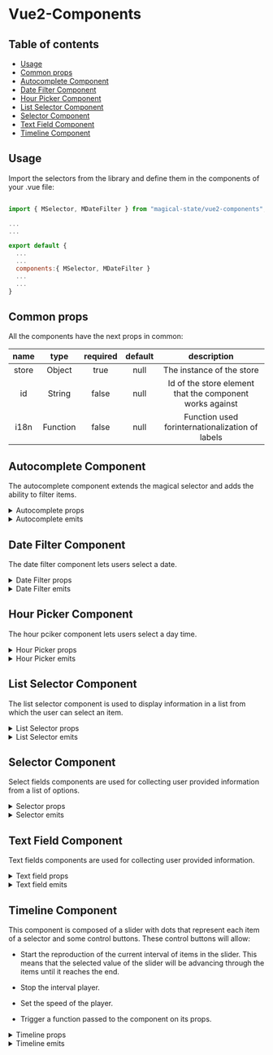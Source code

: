 # Vue2-Components

## Table of contents

- [Usage](#usage)
- [Common props](#common-props)
- [Autocomplete Component](#autocomplete-component)
- [Date Filter Component](#date-filter-component)
- [Hour Picker Component](#hour-picker-component)
- [List Selector Component](#list-selector-component)
- [Selector Component](#selector-component)
- [Text Field Component](#text-field-component)
- [Timeline Component](#timeline-component)

## Usage

Import the selectors from the library and define them in the components of your .vue file:

```js

import { MSelector, MDateFilter } from "magical-state/vue2-components";

...
...

export default {
  ...
  ...
  components:{ MSelector, MDateFilter }
  ...
  ...
}

```

## Common props

All the components have the next props in common:

| name  |   type   | required | default |                       description                        |
| :---: | :------: | :------: | :-----: | :------------------------------------------------------: |
| store |  Object  |   true   |  null   |                The instance of the store                 |
|  id   |  String  |  false   |  null   | Id of the store element that the component works against |
| i18n  | Function |  false   |  null   |     Function used forinternationalization of labels      |

## Autocomplete Component

The autocomplete component extends the magical selector and adds the ability to filter items.

<details>
<summary>Autocomplete props</summary>

|         name         |  type   | required | default     | description                                                                                                                                                                                                                                                                                                      |
| :------------------: | :-----: | :------: | ----------- | ---------------------------------------------------------------------------------------------------------------------------------------------------------------------------------------------------------------------------------------------------------------------------------------------------------------- |
|      clearable       | Boolean |  false   | false       | Add input clear functionality, default icon is Material Design Icons mdi-clear                                                                                                                                                                                                                                   |
|       disabled       | Boolean |  false   | false       | Disables the input                                                                                                                                                                                                                                                                                               |
|       outlined       | Boolean |  false   | false       | Applies the outlined style to the input                                                                                                                                                                                                                                                                          |
|        dense         | Boolean |  false   | false       | Reduces the input height                                                                                                                                                                                                                                                                                         |
|      appendIcon      | String  |  false   | "$dropdown" | Appends an icon to the component, uses the same syntax as v-icon                                                                                                                                                                                                                                                 |
|   appendOuterIcon    | String  |  false   | null        | Appends an icon to the outside the component’s input, uses same syntax as v-icon                                                                                                                                                                                                                                 |
|     prependIcon      | String  |  false   | null        | Prepends an icon to the component, uses the same syntax as v-icon                                                                                                                                                                                                                                                |
|   prependInnerIcon   | String  |  false   | null        | Prepends an icon inside the component’s input, uses the same syntax as v-icon                                                                                                                                                                                                                                    |
|        color         | String  |  false   | null        | Applies specified color to the control                                                                                                                                                                                                                                                                           |
|   backgroundColor    | String  |  false   | null        | Changes the background-color of the input                                                                                                                                                                                                                                                                        |
|   hideDetails    | String OR Boolean  |  false   | false        | Hides hint and validation errors. When set to auto messages will be rendered only if there’s a message (hint, error message, counter value etc) to display                                                                                                                                                                                                                                                                        |
|      itemColor       | String  |  false   | "primary"   | Sets color of selected items                                                                                                                                                                                                                                                                                     |
|        chips         | Boolean |  false   | false       | Changes display of selections to chips                                                                                                                                                                                                                                                                           |
|      smallChips      | Boolean |  false   | false       | Changes display of selections to chips with the small property                                                                                                                                                                                                                                                   |
|    deletableChips    | Boolean |  false   | false       | Adds a remove icon to selected chips                                                                                                                                                                                                                                                                             |
|        filled        | Boolean |  false   | false       | Applies the alternate filled input style                                                                                                                                                                                                                                                                         |
|         solo         | Boolean |  false   | false       | Changes the style of the input                                                                                                                                                                                                                                                                                   |
|         flat         | Boolean |  false   | false       | Removes elevation (shadow) added to element when using the solo or solo-inverted props                                                                                                                                                                                                                           |
|       reverse        | Boolean |  false   | false       | Reverses the input orientation                                                                                                                                                                                                                                                                                   |
|         hint         | String  |  false   | null        | Hint text                                                                                                                                                                                                                                                                                                        |
|    persistentHint    | Boolean |  false   | false       | Forces hint to always be visible                                                                                                                                                                                                                                                                                 |
| overrideStoreChange  | Boolean |  false   | false       | When true the component will not trigger the store reactivity, only the value of the selector will change, but the @change emit will still be dispatched. This way the parent component using the vue2-component will be able to define its own store reactivity after a selector value change.                  |
| pushSelectedValuesUp | Boolean |  false   | false       | When the selector is multiple and this prop is true the selected elements will be pushed up the item's array so they are displayed in the first positions                                                                                                                                                        |
|        rules         |  Array  |  false   | []          | Accepts a mixed array of types function, boolean and string. Functions pass an input value as an argument and must return either true / false or a string containing an error message. The input field will enter an error state if a function returns (or any value in the array contains) false or is a string |

</details>

<details>
<summary>Autocomplete emits</summary>

|     name     | param  |                                                                  description                                                                  |
| :----------: | :----: | :-------------------------------------------------------------------------------------------------------------------------------------------: |
|    change    | Object |      Emitted when the selector suffers a change of value. The object passed will contain the id of the selector and its value {id, val}       |
| onInputError | String | Emitted when the selector receives an input that doesn't follow the specified rules. The String passed will represent the id of the selector. |

</details>

## Date Filter Component

The date filter component lets users select a date.

<details>
<summary>Date Filter props</summary>

|        name         |   type   | required | default | description                                                                                                                                                                                                                                                                                                      |
| :-----------------: | :------: | :------: | ------- | ---------------------------------------------------------------------------------------------------------------------------------------------------------------------------------------------------------------------------------------------------------------------------------------------------------------- |
|        dense        | Boolean  |  false   | false   | Reduces the input height                                                                                                                                                                                                                                                                                         |
|        label        |  String  |  false   | false   | Sets input label                                                                                                                                                                                                                                                                                                 |
|      outlined       | Boolean  |  false   | false   | Applies the outlined style to the input                                                                                                                                                                                                                                                                          |
|       filled        | Boolean  |  false   | false   | Applies the alternate filled input style                                                                                                                                                                                                                                                                         |
|        color        |  String  |  false   | null    | Applies specified color to the control                                                                                                                                                                                                                                                                           |
| overrideStoreChange | Boolean  |  false   | false   | When true the component will not trigger the store reactivity, only the value of the selector will change, but the @change emit will still be dispatched. This way the parent component using the vue2-component will be able to define its own store reactivity after a selector value change.                  |
|      maxValue       |  String  |  false   | null    | Maximum allowed date/month (ISO 8601 format).                                                                                                                                                                                                                                                                    |
|      minValue       |  String  |  false   | null    | Minimum allowed date/month (ISO 8601 format).                                                                                                                                                                                                                                                                    |
|    allowedDates     | Function |  false   | null    | Restricts which dates can be selected                                                                                                                                                                                                                                                                            |
|        rules        |  Array   |  false   | []      | Accepts a mixed array of types function, boolean and string. Functions pass an input value as an argument and must return either true / false or a string containing an error message. The input field will enter an error state if a function returns (or any value in the array contains) false or is a string |
| closeOnContentClick | Boolean  |  false   | true    | Designates if the date picker should be closed when a value is selected                                                                                                                                                                                                                                          |
|        type         |  string  |  false   | 'date'  | Determines the type of the picker - date for date picker, month for month picker
|   hideDetails    | String OR Boolean  |  false   | false        | Hides hint and validation errors. When set to auto messages will be rendered only if there’s a message (hint, error message, counter value etc) to display
|

</details>

<details>
<summary>Date Filter emits</summary>

|     name     | param  |                                                                  description                                                                  |
| :----------: | :----: | :-------------------------------------------------------------------------------------------------------------------------------------------: |
|    change    | Object |      Emitted when the selector suffers a change of value. The object passed will contain the id of the selector and its value {id, val}       |
| onInputError | String | Emitted when the selector receives an input that doesn't follow the specified rules. The String passed will represent the id of the selector. |

</details>

## Hour Picker Component

The hour pciker component lets users select a day time.

<details>
<summary>Hour Picker props</summary>

|        name         |  type   | required | default | description                                                                                                                                                                                                                                                                                                      |
| :-----------------: | :-----: | :------: | ------- | ---------------------------------------------------------------------------------------------------------------------------------------------------------------------------------------------------------------------------------------------------------------------------------------------------------------- |
|  prependInnerIcon   | String  |  false   | null    | Prepends an icon inside the component’s input, uses the same syntax as v-icon                                                                                                                                                                                                                                    |
|     appendIcon      | String  |  false   | null    | Appends an icon to the component, uses the same syntax as v-icon                                                                                                                                                                                                                                                 |
|        dense        | Boolean |  false   | null    | Reduces the input height                                                                                                                                                                                                                                                                                         |
|      disabled       | Boolean |  false   | null    | Disable the input                                                                                                                                                                                                                                                                                                |
|      readonly       | Boolean |  false   | null    | Puts input in readonly state                                                                                                                                                                                                                                                                                     |
|        rules        |  Array  |  false   | null    | Accepts a mixed array of types function, boolean and string. Functions pass an input value as an argument and must return either true / false or a string containing an error message. The input field will enter an error state if a function returns (or any value in the array contains) false or is a string |
| overrideStoreChange | Boolean |  false   | false   | When true the component will not trigger the store reactivity, only the value of the selector will change, but the @change emit will still be dispatched. This way the parent component using the vue2-component will be able to define its own store reactivity after a selector value change.                  |

</details>

<details>
<summary>Hour Picker emits</summary>

|     name     | param  |                                                                  description                                                                  |
| :----------: | :----: | :-------------------------------------------------------------------------------------------------------------------------------------------: |
|    change    | Object |      Emitted when the selector suffers a change of value. The object passed will contain the id of the selector and its value {id, val}       |
| onInputError | String | Emitted when the selector receives an input that doesn't follow the specified rules. The String passed will represent the id of the selector. |

</details>

## List Selector Component

The list selector component is used to display information in a list from which the user can select an item.

<details>
<summary>List Selector props</summary>

|      **name**       |     **type**     | **required** | **default** |                                                                                                                                         **description**                                                                                                                                         |
| :-----------------: | :--------------: | :----------: | :---------: | :---------------------------------------------------------------------------------------------------------------------------------------------------------------------------------------------------------------------------------------------------------------------------------------------: |
| overrideStoreChange |     Boolean      |    false     |    false    | When true the component will not trigger the store reactivity, only the value of the selector will change, but the @change emit will still be dispatched. This way the parent component using the vue2-component will be able to define its own store reactivity after a selector value change. |
|         max         | number or string |    false     |    false    |                                                                                                                      Sets a maximum number of selections that can be made.                                                                                                                      |
|      mandatory      |     boolean      |    false     |    false    |                                                                                                                      Forces a value to always be selected (if available).                                                                                                                       |

</details>

<details>
<summary>List Selector emits</summary>

|  name  | param  |                                                            description                                                             |
| :----: | :----: | :--------------------------------------------------------------------------------------------------------------------------------: |
| change | Object | Emitted when the selector suffers a change of value. The object passed will contain the id of the selector and its value {id, val} |

</details>

## Selector Component

Select fields components are used for collecting user provided information from a list of options.

<details>
<summary>Selector props</summary>

|         name         |  type   | required | default     | description                                                                                                                                                                                                                                                                                                       |
| :------------------: | :-----: | :------: | ----------- | ----------------------------------------------------------------------------------------------------------------------------------------------------------------------------------------------------------------------------------------------------------------------------------------------------------------- |
|      clearable       | Boolean |  false   | false       | Add input clear functionality, default icon is Material Design Icons mdi-clear                                                                                                                                                                                                                                    |
|       disabled       | Boolean |  false   | false       | Disables the input                                                                                                                                                                                                                                                                                                |
|       outlined       | Boolean |  false   | false       | Applies the outlined style to the input                                                                                                                                                                                                                                                                           |
|        dense         | Boolean |  false   | false       | Reduces the input height                                                                                                                                                                                                                                                                                          |
|      appendIcon      | String  |  false   | "$dropdown" | Appends an icon to the component, uses the same syntax as v-icon                                                                                                                                                                                                                                                  |
|   appendOuterIcon    | String  |  false   | null        | Appends an icon to the outside the component’s input, uses same syntax as v-icon                                                                                                                                                                                                                                  |
|     prependIcon      | String  |  false   | null        | Prepends an icon to the component, uses the same syntax as v-icon                                                                                                                                                                                                                                                 |
|   prependInnerIcon   | String  |  false   | null        | Prepends an icon inside the component’s input, uses the same syntax as v-icon                                                                                                                                                                                                                                     |
|        color         | String  |  false   | null        | Applies specified color to the control                                                                                                                                                      |
|   hideDetails    | String OR Boolean  |  false   | false        | Hides hint and validation errors. When set to auto messages will be rendered only if there’s a message (hint, error message, counter value etc) to display
  |
|    backgrounColor    | String  |  false   | null        | Changes the background-color of the input                                                                                                                                                                                                                                                                         |
|      itemColor       | String  |  false   | "primary"   | Sets color of selected items                                                                                                                                                                                                                                                                                      |
|        chips         | Boolean |  false   | false       | Changes display of selections to chips                                                                                                                                                                                                                                                                            |
|      smallChips      | Boolean |  false   | false       | Changes display of selections to chips with the small property                                                                                                                                                                                                                                                    |
|    deletableChips    | Boolean |  false   | false       | Adds a remove icon to selected chips                                                                                                                                                                                                                                                                              |
|        filled        | Boolean |  false   | false       | Applies the alternate filled input style                                                                                                                                                                                                                                                                          |
|         solo         | Boolean |  false   | false       | Changes the style of the input                                                                                                                                                                                                                                                                                    |
|       reverse        | Boolean |  false   | false       | Reverses the input orientation                                                                                                                                                                                                                                                                                    |
|         hint         | String  |  false   | null        | Hint text                                                                                                                                                                                                                                                                                                         |
|    persistentHint    | Boolean |  false   | false       | Forces hint to always be visible                                                                                                                                                                                                                                                                                  |
| overrideStoreChange  | Boolean |  false   | false       | When true the component will not trigger the store reactivity, only the value of the selector will change, but the @change emit will still be dispatched. This way the parent component using the vue2-component will be able to define its own store reactivity after a selector value change.                   |
| pushSelectedValuesUp | Boolean |  false   | false       | When the selector is multiple and this prop is true the selected elements will be pushed up the item's array so they are displayed in the first positions                                                                                                                                                         |
|        rules         |  Array  |  false   | []          | Accepts a mixed array of types function, boolean and string. Functions pass an input value as an argument and must return either true / false or a string containing an error message. The input field will enter an error state if a function returns (or any value in the array contains) false or is a string. |

</details>

<details>
<summary>Selector emits</summary>

|     name     | param  |                                                                  description                                                                  |
| :----------: | :----: | :-------------------------------------------------------------------------------------------------------------------------------------------: |
|    change    | Object |      Emitted when the selector suffers a change of value. The object passed will contain the id of the selector and its value {id, val}       |
| onInputError | String | Emitted when the selector receives an input that doesn't follow the specified rules. The String passed will represent the id of the selector. |

</details>

## Text Field Component

Text fields components are used for collecting user provided information.

<details>
<summary>Text field props</summary>

|        name         |  type   | required | default | description                                                                                                                                                                                                                                                                                                      |
| :-----------------: | :-----: | :------: | ------- | ---------------------------------------------------------------------------------------------------------------------------------------------------------------------------------------------------------------------------------------------------------------------------------------------------------------- |
|  prependInnerIcon   | String  |  false   | null    | Prepends an icon inside the component’s input, uses the same syntax as v-icon                                                                                                                                                                                                                                    |
|     appendIcon      | String  |  false   | null    | Appends an icon to the component, uses the same syntax as v-icon                                                                                                                                                                                                                                                 |
|        dense        | Boolean |  false   | false   | Reduces the input height                                                                                                                                                                                                                                                                                         |
|      disabled       | Boolean |  false   | false   | Disable the input                                                                                                                                                                                                                                                                                                |
|      readonly       | Boolean |  false   | false   | Puts input in readonly state                                                                                                                                                                                                                                                                                     |
|        rules        |  Array  |  false   | []      | Accepts a mixed array of types function, boolean and string. Functions pass an input value as an argument and must return either true / false or a string containing an error message. The input field will enter an error state if a function returns (or any value in the array contains) false or is a string |
|        type         | String  |  false   | 'text'  | Sets input type                                                                                                                                                                                                                                                                                                  |
| overrideStoreChange | Boolean |  false   | false   | When true the component will not trigger the store reactivity, only the value of the selector will change, but the @change emit will still be dispatched. This way the parent component using the vue2-component will be able to define its own store reactivity after a selector value change.                  |

</details>

<details>
<summary>Text field emits</summary>

|     name     | param  |                                                                  description                                                                  |
| :----------: | :----: | :-------------------------------------------------------------------------------------------------------------------------------------------: |
|    change    | Object |      Emitted when the selector suffers a change of value. The object passed will contain the id of the selector and its value {id, val}       |
| onInputError | String | Emitted when the selector receives an input that doesn't follow the specified rules. The String passed will represent the id of the selector. |

</details>

## Timeline Component

This component is composed of a slider with dots that represent each item of a selector and some control buttons. These control buttons will allow:

- Start the reproduction of the current interval of items in the slider. This means that the selected value of the slider will be advancing through the items until it reaches the end.

- Stop the interval player.

- Set the speed of the player.

- Trigger a function passed to the component on its props.

<details>
<summary>Timeline props</summary>

|            name            |   type   | required | default |                                  description                                  |
| :------------------------: | :------: | :------: | :-----: | :---------------------------------------------------------------------------: |
|  instantSelectorFunction   | Function |  false   |  null   | When present the component will have a button that will trigger this function |
| instantSelectorButtonLabel |  String  |  false   |  null   |           The label that will appear on the above mentioned button            |
|      availableSpeeds       |  Array   |  false   |  null   |  Array of objects representing the available speeds of the timeline player.   |
|     disablePlayButton      | Boolean  |  false   |  false  |              When set to true the play button will be disabled.               |
|     disableStopButton      | Boolean  |  false   |  false  |              When set to true the stop button will be disabled.               |

<details>
  <summary>Example of availableSpeeds array</summary>

The avaliableSpeeds' objects are expected to have two properties: key, used as the label, and value, used to multiply the default speed of 1 second.

```js
const availableSpeeds = [
  {
    key: "1x",
    value: 1,
  },
  {
    key: "1.5x",
    value: 1.5,
  },
],

```

</details>
</details>

<details>
<summary>Timeline emits</summary>

|        name         |   param   |                                                                                          description                                                                                           |
| :-----------------: | :-------: | :--------------------------------------------------------------------------------------------------------------------------------------------------------------------------------------------: |
|   lastItemReached   |  boolean  |                  Emitted when the slider has reached the last item. The flag parameter will be true if the slider was playing and has stopped due to reaching the last item.                   |
|  firstItemReached   | undefined |                                                                     Emitted when the slider has reached the first element.                                                                     |
|        next         |  Object   |           Emitted when the slider advances on the interval when the user clicks the 'advance' button. The object passed will contain the id of the selector and its value {id, val}            |
|        prev         |  Object   |       Emitted when the slider goes backwards on the interval when the user clicks the 'backwards' button. The object passed will contain the id of the selector and its value {id, val}        |
|       change        |  Object   | Emitted when the user changes the slider value directly whitout using the 'advance' nor the 'backwards' buttons. The object passed will contain the id of the selector and its value {id, val} |
| reproductionStarted |   null    |                                                                         Emitted when the timeline reproduction starts                                                                          |
| reproductionStopped |   null    |                                                                          Emitted when the timeline reproduction stops                                                                          |
|  timelineAdvanced   |   null    |                                                                Emitted when the timeline position advances when reproducing it                                                                 |

</details>
